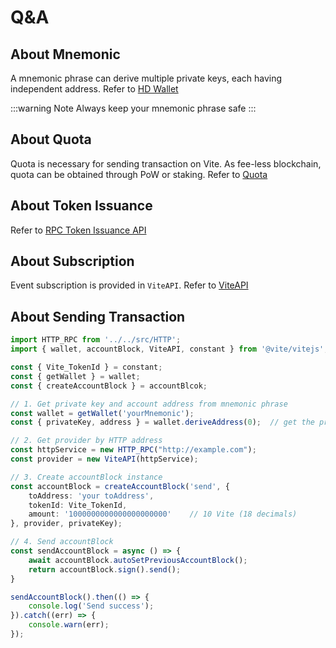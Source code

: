 # Q&A

## About Mnemonic

A mnemonic phrase can derive multiple private keys, each having independent address. Refer to [HD Wallet](/tutorial/wallet/hdwallet.md)

:::warning Note
Always keep your mnemonic phrase safe
:::

## About Quota

Quota is necessary for sending transaction on Vite. As fee-less blockchain, quota can be obtained through PoW or staking. Refer to [Quota](/tutorial/rule/quota)

## About Token Issuance

Refer to [RPC Token Issuance API](../rpc/contract_v2)

## About Subscription

Event subscription is provided in `ViteAPI`. Refer to [ViteAPI](./ViteAPI/start)

## About Sending Transaction

```typescript
import HTTP_RPC from '../../src/HTTP';
import { wallet, accountBlock, ViteAPI, constant } from '@vite/vitejs';

const { Vite_TokenId } = constant;
const { getWallet } = wallet;
const { createAccountBlock } = accountBlcok;

// 1. Get private key and account address from mnemonic phrase
const wallet = getWallet('yourMnemonic');
const { privateKey, address } = wallet.deriveAddress(0);  // get the private key at index 0.

// 2. Get provider by HTTP address
const httpService = new HTTP_RPC("http://example.com");
const provider = new ViteAPI(httpService);

// 3. Create accountBlock instance
const accountBlock = createAccountBlock('send', {
    toAddress: 'your toAddress', 
    tokenId: Vite_TokenId,
    amount: '1000000000000000000000'    // 10 Vite (18 decimals)
}, provider, privateKey);

// 4. Send accountBlock
const sendAccountBlock = async () => {
    await accountBlock.autoSetPreviousAccountBlock();
    return accountBlock.sign().send();
}

sendAccountBlock().then(() => {
    console.log('Send success');
}).catch((err) => {
    console.warn(err);
});
```
